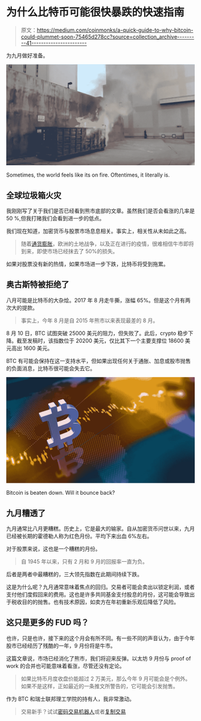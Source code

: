 # 为什么比特币可能很快暴跌的快速指南

> 原文：<https://medium.com/coinmonks/a-quick-guide-to-why-bitcoin-could-plummet-soon-75465d278cc?source=collection_archive---------41----------------------->

为九月做好准备。

![](img/1ec5d9826c753821f4f0820c5fb2fecd.png)

Sometimes, the world feels like its on fire. Oftentimes, it literally is.

## 全球垃圾箱火灾

我刚刚写了关于我们是否已经看到熊市底部的文章。虽然我们是否会看涨的几率是 50 %,但我打赌我们会看到进一步的低点。

我们现在知道，加密货币与股票市场息息相关。事实上，相关性从未如此之高。

> 随着[通货膨胀](/the-capital/understanding-inflation-61aaf4f03cfc)，欧洲的土地战争，以及正在进行的疫情，很难相信牛市即将到来，即使市场已经抹去了 50%的损失。

如果对股票没有新的热情，如果市场进一步下跌，比特币将受到拖累。

## 奥古斯特被拒绝了

八月可能是比特币的大杂烩。2017 年 8 月走牛撕，涨幅 65%。但是这个月有两次大的提款。

> 事实上，今年 8 月是自 2015 年熊市以来表现最差的 8 月。

8 月 10 日，BTC 试图突破 25000 美元的阻力，但失败了。此后，crypto 稳步下降。截至发稿时，该指数位于 20200 美元，仅比其下一个主要支撑位 18600 美元高出 1600 美元。

BTC 有可能会保持在这一支持水平，但如果出现任何关于通胀、加息或股市抛售的负面消息，比特币很可能会失去它。

![](img/040f057d596de3a1957c7b15b9632c97.png)

Bitcoin is beaten down. Will it bounce back?

## 九月糟透了

九月通常比八月更糟糕。历史上，它是最大的输家。自从加密货币问世以来，九月已经被长期的霍德勒人称为红色月份。平均下来出血 6%左右。

对于股票来说，这也是一个糟糕的月份。

> 自 1945 年以来，只有 2 月和 9 月的回报率一直为负。

后者是两者中最糟糕的，三大领先指数在此期间持续下跌。

这是为什么呢？九月通常意味着焦点的回归。交易者可能会卖出以锁定利润，或者支付他们度假回来的费用。这也是许多共同基金支付股息的月份，这可能会导致出于税收目的的抛售。也有技术原因，如卖方在年初重新乐观后降低了风险。

## **这只是更多的 FUD 吗？**

也许，只是也许，接下来的这个月会有所不同。有一些不同的声音认为，由于今年股市已经经历了残酷的一年，9 月份将是牛市。

这篇文章说，市场已经消化了熊市，我们将迎来反弹。以太坊 9 月份与 proof of work 的合并也可能意味着看涨，尽管还没有定论。

> 如果比特币月度收盘价能超过 2 万美元，那么今年 9 月可能会是个例外。如果不是这样，正如最近的一条推文所警告的，它可能会引发抛售。

作为 BTC 和瑞士联邦理工学院的持有人，我非常激动。

> 交易新手？试试[密码交易机器人](/coinmonks/crypto-trading-bot-c2ffce8acb2a)或者[复制交易](/coinmonks/top-10-crypto-copy-trading-platforms-for-beginners-d0c37c7d698c)